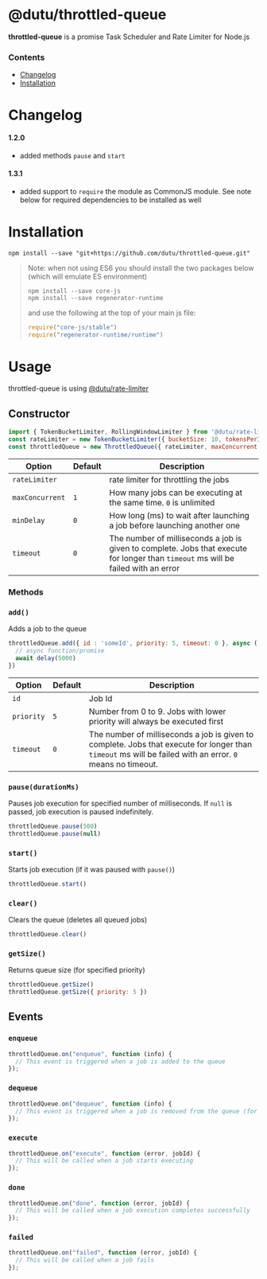 @dutu/throttled-queue
====

**throttled-queue** is a promise Task Scheduler and Rate Limiter for Node.js


### Contents
* [Changelog](#changelog)
* [Installation](#installation)


# Changelog

#### 1.2.0
* added methods `pause` and `start`

#### 1.3.1
* added support to `require` the module as CommonJS module. See note below for required dependencies to be installed as well  

# Installation

```
npm install --save "git+https://github.com/dutu/throttled-queue.git"
```
> Note: when not using ES6 you should install the two packages below (which will emulate ES environment)
>```
>npm install --save core-js
>npm install --save regenerator-runtime 
>```
>and use the following at the top of your main js file:
>```js
>require("core-js/stable")
>require("regenerator-runtime/runtime")
>```

# Usage

throttled-queue is using [@dutu/rate-limiter](https://github.com/dutu/rate-limiter)

## Constructor

```js
import { TokenBucketLimiter, RollingWindowLimiter } from '@dutu/rate-limiter'
const rateLimiter = new TokenBucketLimiter({ bucketSize: 10, tokensPerInterval: 1, interval: 'sec'})
const throttledQueue = new ThrottledQueue({ rateLimiter, maxConcurrent: 1, minDelay: 0, timeout: 0 })

```

| Option         | Default | Description |
|----------------|---------|-------------|
| `rateLimiter`  |         | rate limiter for throttling the jobs |
| `maxConcurrent`| `1`     | How many jobs can be executing at the same time. `0` is unlimited  |
| `minDelay`     | `0`     | How long (ms) to wait after launching a job before launching another one |
| `timeout`      | `0`     | The number of milliseconds a job is given to complete. Jobs that execute for longer than `timeout` ms will be failed with an error |


### Methods

### `add()`

Adds a job to the queue

```js
throttledQueue.add({ id : 'someId', priority: 5, timeout: 0 }, async () => {
  // async function/promise
  await delay(5000)
})
```

| Option     | Default | Description |
|------------|---------|-------------|
| `id`       |         | Job Id |
| `priority` | `5`     | Number from 0 to 9. Jobs with lower priority will always be executed first |
| `timeout`  | `0`     | The number of milliseconds a job is given to complete. Jobs that execute for longer than `timeout` ms will be failed with an error. `0` means no timeout. |


### `pause(durationMs)`
Pauses job execution for specified number of milliseconds.
If `null` is passed, job execution is paused indefinitely.

```js
throttledQueue.pause(500)
throttledQueue.pause(null)
```

### `start()`
Starts job execution (if it was paused with `pause()`)


```js
throttledQueue.start()
```

### `clear()`
Clears the queue (deletes all queued jobs)

```js
throttledQueue.clear()
```

### `getSize()`
Returns queue size (for specified priority)

```js
throttledQueue.getSize()
throttledQueue.getSize({ priority: 5 })
```

## Events

### `enqueue`
```js
throttledQueue.on("enqueue", function (info) {
  // This event is triggered when a job is added to the queue
});
```

### `dequeue`
```js
throttledQueue.on("dequeue", function (info) {
  // This event is triggered when a job is removed from the queue (for execution)
});
```

### `execute`
```js
throttledQueue.on("execute", function (error, jobId) {
  // This will be called when a job starts executing
});
```

### `done`
```js
throttledQueue.on("done", function (error, jobId) {
  // This will be called when a job execution completes successfully
});
```

### `failed`
```js
throttledQueue.on("failed", function (error, jobId) {
  // This will be called when a job fails
});
```
